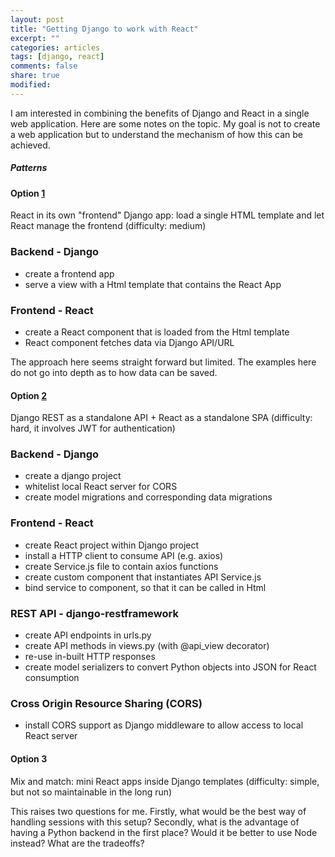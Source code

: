 ```yaml
---
layout: post
title: "Getting Django to work with React"
excerpt: ""
categories: articles
tags: [django, react]
comments: false
share: true
modified:
---
```


I am interested in combining the benefits of Django and React
in a single web application. Here are some notes on the topic.
My goal is not to create a web application but to understand
the mechanism of how this can be achieved.

##### Patterns

#### Option [1]

React in its own "frontend" Django app: load a single HTML template and let React manage the frontend (difficulty: medium)

### Backend - Django

- create a frontend app
- serve a view with a Html template that contains the React App

### Frontend - React

- create a React component that is loaded from the Html template
- React component fetches data via Django API/URL

The approach here seems straight forward but limited. The examples here do not
go into depth as to how data can be saved.

#### Option [2]

Django REST as a standalone API + React as a standalone SPA (difficulty: hard, it involves JWT for authentication)

### Backend - Django

- create a django project
- whitelist local React server for CORS
- create model migrations and corresponding data migrations

### Frontend - React

- create React project within Django project
- install a HTTP client to consume API (e.g. axios)
- create Service.js file to contain axios functions
- create custom component that instantiates API Service.js
- bind service to component, so that it can be called in Html

### REST API - django-restframework

- create API endpoints in urls.py
- create API methods in views.py (with @api_view decorator)
- re-use in-built HTTP responses
- create model serializers to convert Python objects into JSON for React consumption

### Cross Origin Resource Sharing (CORS)

- install CORS support as Django middleware to allow access to local React server

#### Option 3

Mix and match: mini React apps inside Django templates (difficulty: simple, but not so maintainable in the long run)

This raises two questions for me. Firstly, what would be the best way of
handling sessions with this setup?  Secondly, what is the advantage of having a
Python backend in the first place?  Would it be better to use Node instead?
What are the tradeoffs?

[1]: https://www.valentinog.com/blog/drf/
[2]: https://www.digitalocean.com/community/tutorials/how-to-build-a-modern-web-application-to-manage-customer-information-with-django-and-react-on-ubuntu-18-04
